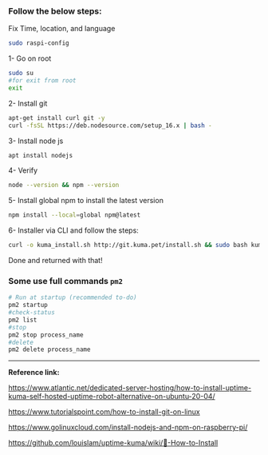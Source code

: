 ### Follow the below steps:

Fix Time, location, and language

```bash
sudo raspi-config
```

1- Go on root

```bash
sudo su
#for exit from root
exit
```

2- Install git

```bash
apt-get install curl git -y
curl -fsSL https://deb.nodesource.com/setup_16.x | bash -
```

3- Install node js

```bash
apt install nodejs
```

4- Verify 

```bash
node --version && npm --version
```

5- Install global npm to install the latest version

```bash
npm install --local=global npm@latest
```

6- Installer via CLI and follow the steps:

```bash
curl -o kuma_install.sh http://git.kuma.pet/install.sh && sudo bash kuma_install.sh
```

Done and returned with that!

### Some use full commands `pm2`

```bash
# Run at startup (recommended to-do)
pm2 startup
#check-status
pm2 list
#stop
pm2 stop process_name
#delete
pm2 delete process_name
```

---

**Reference link:**

https://www.atlantic.net/dedicated-server-hosting/how-to-install-uptime-kuma-self-hosted-uptime-robot-alternative-on-ubuntu-20-04/ 

https://www.tutorialspoint.com/how-to-install-git-on-linux

https://www.golinuxcloud.com/install-nodejs-and-npm-on-raspberry-pi/

https://github.com/louislam/uptime-kuma/wiki/🔧-How-to-Install
